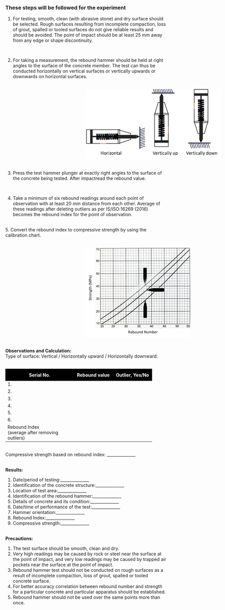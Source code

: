 ### These steps will be followed for the experiment
1.  For testing, smooth, clean (with abrasive stone) and dry surface should be selected. Rough surfaces resulting from incomplete compaction, loss of grout, spalled or tooled surfaces do not give reliable results and should be avoided. The point of impact should be at least 25 mm away from any edge or shape discontinuity.
<br>

2.  For taking a measurement, the rebound hammer should be held at right angles to the surface of the concrete member. The test can thus be conducted horizontally on vertical surfaces or vertically upwards or downwards on horizontal surfaces.
<br><br>

<img src="images/t2.png" height="220px" style="margin-left: 250px; margin-right: 250px;"><br><br>

3.  Press the test hammer plunger at exactly right angles to the surface of the concrete being tested. After impactread the rebound value.
<br>

4.  Take a minimum of six rebound readings around each point of observation with at least 20 mm distance from each other. Average of these readings after deleting outliers as per IS/ISO:16269 (2016) becomes the rebound index for the point of observation.
<br>
5.  Convert the rebound index to compressive strength by using the calibration chart.
<br><br>

<img src="images/t3.png" height="280px"  style="margin-left: 250px; margin-right: 250px;"><br><br>

<strong>Observations and Calculation:</strong>
<br>
Type of surface: Vertical / Horizontally upward / Horizontally downward:
<br><br>
<table>
    <tr style="background-color: #000; color: #FFF;">
        <th style="text-align : center; padding:10px; width: 60px;">Serial No.</th>
        <th style="text-align : center; padding:10px; ">Rebound value</th>
        <th style="text-align : center; padding:10px; ">Outlier, Yes/No</th>
    </tr>
    <tr>
        <td>1.</td>
        <td></td>
        <td ></td>
    </tr>
    <tr>
        <td>2.</td>
        <td></td>
        <td></td>
    </tr>
    <tr>
        <td>3.</td>
        <td></td>
        <td></td>
    </tr>
    <tr>
        <td>4.</td>
        <td></td>
        <td></td>
    </tr>
    <tr>
        <td>5.</td>
        <td></td>
        <td></td>
    </tr>
    <tr>
        <td>6.</td>
        <td></td>
        <td></td>
    </tr>
    <tr>
        <td style="width:200px; text-align:left;">Rebound Index<br>(average after removing<br>outliers)</td>
        <td></td>
        <td></td>
    </tr>
</table>
<br>
Compressive strength based on rebound index: ______________
<br><br>

<strong>Results:</strong><br>
1.  Date/period of testing:______________<br>
2.  Identification of the concrete structure:______________<br>
3.  Location of test area:______________<br>
4.  Identification of the rebound hammer:______________<br>
5.  Details of concrete and its condition:______________<br>
6.  Date/time of performance of the test:______________<br>
7.  Hammer orientation:______________<br>
8.  Rebound Index:______________<br>
9.  Compressive strength:______________
<br><br>

<strong>Precautions:</strong><br>
1.  The test surface should be smooth, clean and dry.<br>
2.  Very high readings may be caused by rock or steel near the surface at the point of impact, and very low readings may be caused by trapped air pockets near the surface at the point of impact.<br>
3.  Rebound hammer test should not be conducted on rough surfaces as a result of incomplete compaction, loss of grout, spalled or tooled concrete surface.<br>
4.  For better accuracy correlation between rebound number and strength for a particular concrete and particular apparatus should be established.<br>
5.  Rebound hammer should not be used over the same points more than once.<br>


